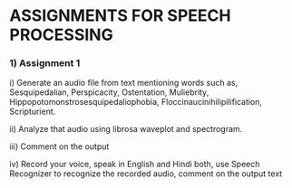 # ASSIGNMENTS FOR SPEECH PROCESSING

### 1) Assignment 1

   i) Generate an audio file from text mentioning words such as, Sesquipedalian, Perspicacity, Ostentation, Muliebrity, Hippopotomonstrosesquipedaliophobia, Floccinaucinihilipilification, Scripturient.
   
   ii) Analyze that audio using librosa waveplot and spectrogram.
   
   iii) Comment on the output
   
   iv) Record your voice, speak in English and Hindi both, use Speech Recognizer to recognize the recorded audio, comment on the output text
